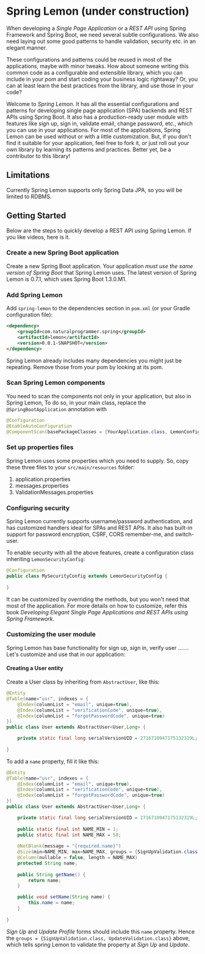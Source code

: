 # Spring Lemon (under construction)

When developing a *Single Page Application* or a *REST API* using Spring Framework and Spring Boot, we need several subtle configurations. We also need laying out some good patterns to handle validation, security etc. in an elegant manner.

These configurations and patterns could be reused in most of the applications, maybe with minor tweaks. How about someone writing this common code as a configurable and extensible library, which you can include in your *pom* and start coding your business logic rightaway? Or, you can at least learn the best practices from the library, and use those in your code?

Welcome to *Spring Lemon*. It has all the essential configurations and patterns for developing single page application (SPA) backends and REST APIs using Spring Boot. It also has a production-ready user module with features like sign up, sign in, validate email, change password, etc., which you can use in your applications. For most of the applications, Spring Lemon can be used without or with a little customization. But, if you don't find it suitable for your application, feel free to fork it, or just roll out your own library by learning its patterns and practices. Better yet, be a contributor to this library!

## Limitations
Currently Spring Lemon supports only Spring Data JPA, so you will be limited to RDBMS.

## Getting Started
Below are the steps to quickly develop a REST API using Spring Lemon. If you like videos, here is it.
 
### Create a new Spring Boot application

Create a new Spring Boot application. Your application *must use the same version of Spring Boot* that Spring Lemon uses. The latest version of Spring Lemon is 0.7.1, which uses Spring Boot 1.3.0.M1.

### Add Spring Lemon

Add `spring-lemon` to the dependencies section in `pom.xml` (or your Gradle configuration file):

``` xml
<dependency>
    <groupId>com.naturalprogrammer.spring</groupId>
    <artifactId>lemon</artifactId>
    <version>0.0.1-SNAPSHOT</version>
</dependency>
```
Spring Lemon already includes many dependencies you might just be repeating. Remove those from your pom by looking at its pom.

### Scan Spring Lemon components

You need to scan the components not only in your application, but also in Spring Lemon, To do so, in your main class, replace the `@SpringBootApplication` annotation with

``` java
@Configuration
@EnableAutoConfiguration
@ComponentScan(basePackageClasses = {YourApplication.class, LemonConfig.class})
```
### Set up properties files

Spring Lemon uses some properties which you need to supply. So, copy these three files to your `src/main/resources` folder:

1. application.properties
1. messages.properties
1. ValidationMessages.properties

### Configuring security

Spring Lemon currently supports username/password authentication, and has customized handlers ideal for SPAs and REST APIs. It also has built-in support for password encryption, CSRF, CORS remember-me, and switch-user.

To enable security with all the above features, create a configuration class inheriting `LemonSecurityConfig`:

``` java
@Configuration
public class MySecurityConfig extends LemonSecurityConfig {
    
}
```
It can be customized by overriding the methods, but you won't need that most of the application. For more details on how to customize, refer this book *Developing Elegant Single Page Applications and REST APIs using Spring Framework*. 

### Customizing the user module

Spring Lemon has base functionality for sign up, sign in, verify user ....... Let's customize and use that in our application:

#### Creating a User entity
 
Create a User class by inheriting from `AbstractUser`, like this:

``` java
@Entity
@Table(name="usr", indexes = {
    @Index(columnList = "email", unique=true),
    @Index(columnList = "verificationCode", unique=true),
    @Index(columnList = "forgotPasswordCode", unique=true)
})
public class User extends AbstractUser<User,Long> {

    private static final long serialVersionUID = 2716710947175132319L;
    
}
```

To add a `name` property, fill it like this:

``` java
@Entity
@Table(name="usr", indexes = {
    @Index(columnList = "email", unique=true),
    @Index(columnList = "verificationCode", unique=true),
    @Index(columnList = "forgotPasswordCode", unique=true)
})
public class User extends AbstractUser<User,Long> {

    private static final long serialVersionUID = 2716710947175132319L;
    
    public static final int NAME_MIN = 1;
    public static final int NAME_MAX = 50;
    
    @NotBlank(message = "{required.name}")
    @Size(min=NAME_MIN, max=NAME_MAX, groups = {SignUpValidation.class, UpdateValidation.class})
    @Column(nullable = false, length = NAME_MAX)
    protected String name;
    
    public String getName() {
        return name;
    }

    public void setName(String name) {
        this.name = name;
    }
    
}
```

*Sign Up* and *Update Profile* forms should include this `name` property. Hence the `groups = {SignUpValidation.class, UpdateValidation.class}` above, which tells spring Lemon to validate the property at *Sign Up* and *Update*.

